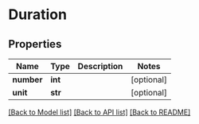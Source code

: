 # Duration

## Properties
Name | Type | Description | Notes
------------ | ------------- | ------------- | -------------
**number** | **int** |  | [optional] 
**unit** | **str** |  | [optional] 

[[Back to Model list]](../README.md#documentation-for-models) [[Back to API list]](../README.md#documentation-for-api-endpoints) [[Back to README]](../README.md)

